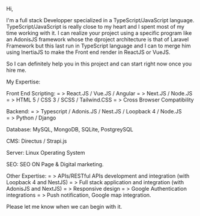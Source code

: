 Hi,

I'm a full stack Developper specialized in a TypeScript/JavaScript language.
TypeScript/JavaScript is really close to my heart and I spent most of my time working with it. 
I can realize your project using a specific program like an AdonisJS framework whose the dproject architecture is that of Laravel 
Framework but this last run in TypeScript language and I can to merge him using InertiaJS to make the Front end render in ReactJS or VueJS.

So I can definitely help you in this project and can start right now once you hire me.

My Expertise:

Front End Scripting:
= > React.JS / Vue.JS / Angular
= > Next.JS / Node.JS
= > HTML 5 / CSS 3 / SCSS / Tailwind.CSS
= > Cross Browser Compatibility

Backend: 
= > Typescript / Adonis.JS / Nest.JS / Loopback 4 / Node.JS <br/>
= > Python / Django


Database: MySQL, MongoDB, SQLite, PostgreySQL

CMS: Directus / Strapi.js

Server: Linux Operating System

SEO: SEO ON Page & Digital marketing.

Other Expertise:
= > APIs/RESTful APIs development and integration (with Loopback 4 and NestJS)
= > Full stack application and integration (with AdonisJS and NextJS)
= > Responsive design
= > Google Authentication integrations
= > Push notification, Google map integration.

Please let me know when we can begin with it. 

